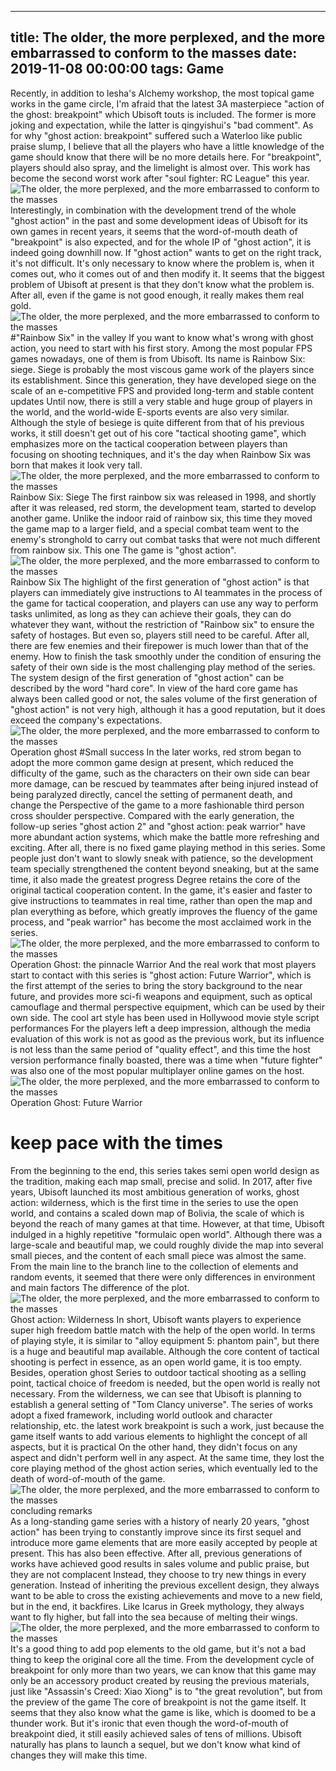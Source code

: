 
---
title: The older, the more perplexed, and the more embarrassed to conform to the masses
date: 2019-11-08 00:00:00
tags:  Game
---
Recently, in addition to lesha's Alchemy workshop, the most topical game works in the game circle, I'm afraid that the latest 3A masterpiece "action of the ghost: breakpoint" which Ubisoft touts is included. The former is more joking and expectation, while the latter is qingyishui's "bad comment". As for why "ghost action: breakpoint" suffered such a Waterloo like public praise slump, I believe that all the players who have a little knowledge of the game should know that there will be no more details here. For "breakpoint", players should also spray, and the limelight is almost over. This work has become the second worst work after "soul fighter: RC League" this year.
![The older, the more perplexed, and the more embarrassed to conform to the masses](564e573c0c9645dd9eefa0db2b702386.jpg)
Interestingly, in combination with the development trend of the whole "ghost action" in the past and some development ideas of Ubisoft for its own games in recent years, it seems that the word-of-mouth death of "breakpoint" is also expected, and for the whole IP of "ghost action", it is indeed going downhill now. If "ghost action" wants to get on the right track, it's not difficult. It's only necessary to know where the problem is, when it comes out, who it comes out of and then modify it. It seems that the biggest problem of Ubisoft at present is that they don't know what the problem is. After all, even if the game is not good enough, it really makes them real gold.
![The older, the more perplexed, and the more embarrassed to conform to the masses](5af96faeb2854e47a3111db7ab7e93a3.jpg)
#"Rainbow Six" in the valley
If you want to know what's wrong with ghost action, you need to start with his first story. Among the most popular FPS games nowadays, one of them is from Ubisoft. Its name is Rainbow Six: siege. Siege is probably the most viscous game work of the players since its establishment. Since this generation, they have developed siege on the scale of an e-competitive FPS and provided long-term and stable content updates Until now, there is still a very stable and huge group of players in the world, and the world-wide E-sports events are also very similar. Although the style of besiege is quite different from that of his previous works, it still doesn't get out of his core "tactical shooting game", which emphasizes more on the tactical cooperation between players than focusing on shooting techniques, and it's the day when Rainbow Six was born that makes it look very tall.
![The older, the more perplexed, and the more embarrassed to conform to the masses](44316e55035646319553bf3b6570d6d3.jpg)
Rainbow Six: Siege
The first rainbow six was released in 1998, and shortly after it was released, red storm, the development team, started to develop another game. Unlike the indoor raid of rainbow six, this time they moved the game map to a larger field, and a special combat team went to the enemy's stronghold to carry out combat tasks that were not much different from rainbow six. This one The game is "ghost action".
![The older, the more perplexed, and the more embarrassed to conform to the masses](4b3bb708d3cd4f678ce8846df3ecbee8.jpg)
Rainbow Six
The highlight of the first generation of "ghost action" is that players can immediately give instructions to AI teammates in the process of the game for tactical cooperation, and players can use any way to perform tasks unlimited, as long as they can achieve their goals, they can do whatever they want, without the restriction of "Rainbow six" to ensure the safety of hostages. But even so, players still need to be careful. After all, there are few enemies and their firepower is much lower than that of the enemy. How to finish the task smoothly under the condition of ensuring the safety of their own side is the most challenging play method of the series. The system design of the first generation of "ghost action" can be described by the word "hard core". In view of the hard core game has always been called good or not, the sales volume of the first generation of "ghost action" is not very high, although it has a good reputation, but it does exceed the company's expectations.
![The older, the more perplexed, and the more embarrassed to conform to the masses](1ca0fc2dcca54d1987775dc8ce03141e.jpg)
Operation ghost
#Small success
In the later works, red strom began to adopt the more common game design at present, which reduced the difficulty of the game, such as the characters on their own side can bear more damage, can be rescued by teammates after being injured instead of being paralyzed directly, cancel the setting of permanent death, and change the Perspective of the game to a more fashionable third person cross shoulder perspective. Compared with the early generation, the follow-up series "ghost action 2" and "ghost action: peak warrior" have more abundant action systems, which make the battle more refreshing and exciting. After all, there is no fixed game playing method in this series. Some people just don't want to slowly sneak with patience, so the development team specially strengthened the content beyond sneaking, but at the same time, it also made the greatest progress Degree retains the core of the original tactical cooperation content. In the game, it's easier and faster to give instructions to teammates in real time, rather than open the map and plan everything as before, which greatly improves the fluency of the game process, and "peak warrior" has become the most acclaimed work in the series.
![The older, the more perplexed, and the more embarrassed to conform to the masses](367c0a861cbf43a5a9d9762e1c998e6b.jpg)
Operation Ghost: the pinnacle Warrior
And the real work that most players start to contact with this series is "ghost action: Future Warrior", which is the first attempt of the series to bring the story background to the near future, and provides more sci-fi weapons and equipment, such as optical camouflage and thermal perspective equipment, which can be used by their own side. The cool art style has been used in Hollywood movie style script performances For the players left a deep impression, although the media evaluation of this work is not as good as the previous work, but its influence is not less than the same period of "quality effect", and this time the host version performance finally boasted, there was a time when "future fighter" was also one of the most popular multiplayer online games on the host.
![The older, the more perplexed, and the more embarrassed to conform to the masses](dff90994c3c243b29d11256ef4c1546b.jpg)
Operation Ghost: Future Warrior
# keep pace with the times
From the beginning to the end, this series takes semi open world design as the tradition, making each map small, precise and solid. In 2017, after five years, Ubisoft launched its most ambitious generation of works, ghost action: wilderness, which is the first time in the series to use the open world, and contains a scaled down map of Bolivia, the scale of which is beyond the reach of many games at that time. However, at that time, Ubisoft indulged in a highly repetitive "formulaic open world". Although there was a large-scale and beautiful map, we could roughly divide the map into several small pieces, and the content of each small piece was almost the same. From the main line to the branch line to the collection of elements and random events, it seemed that there were only differences in environment and main factors The difference of the plot.
![The older, the more perplexed, and the more embarrassed to conform to the masses](5b78c3f7fcc54f4990460b5650c0fdd9.jpg)
Ghost action: Wilderness
In short, Ubisoft wants players to experience super high freedom battle match with the help of the open world. In terms of playing style, it is similar to "alloy equipment 5: phantom pain", but there is a huge and beautiful map available. Although the core content of tactical shooting is perfect in essence, as an open world game, it is too empty. Besides, operation ghost Series to outdoor tactical shooting as a selling point, tactical choice of freedom is needed, but the open world is really not necessary. From the wilderness, we can see that Ubisoft is planning to establish a general setting of "Tom Clancy universe". The series of works adopt a fixed framework, including world outlook and character relationship, etc. the latest work breakpoint is such a work, just because the game itself wants to add various elements to highlight the concept of all aspects, but it is practical On the other hand, they didn't focus on any aspect and didn't perform well in any aspect. At the same time, they lost the core playing method of the ghost action series, which eventually led to the death of word-of-mouth of the game.
![The older, the more perplexed, and the more embarrassed to conform to the masses](c6d5c5873dde4586836a9db61a497151.jpg)
    concluding remarks  
As a long-standing game series with a history of nearly 20 years, "ghost action" has been trying to constantly improve since its first sequel and introduce more game elements that are more easily accepted by people at present. This has also been effective. After all, previous generations of works have achieved good results in sales volume and public praise, but they are not complacent Instead, they choose to try new things in every generation. Instead of inheriting the previous excellent design, they always want to be able to cross the existing achievements and move to a new field, but in the end, it backfires. Like Icarus in Greek mythology, they always want to fly higher, but fall into the sea because of melting their wings.
![The older, the more perplexed, and the more embarrassed to conform to the masses](4bbda50ed58d4b12b5aab57c49050133.jpg)
It's a good thing to add pop elements to the old game, but it's not a bad thing to keep the original core all the time. From the development cycle of breakpoint for only more than two years, we can know that this game may only be an accessory product created by reusing the previous materials, just like "Assassin's Creed: Xiao Xiong" is to "the great revolution", but from the preview of the game The core of breakpoint is not the game itself. It seems that they also know what the game is like, which is doomed to be a thunder work. But it's ironic that even though the word-of-mouth of breakpoint died, it still easily achieved sales of tens of millions. Ubisoft naturally has plans to launch a sequel, but we don't know what kind of changes they will make this time.